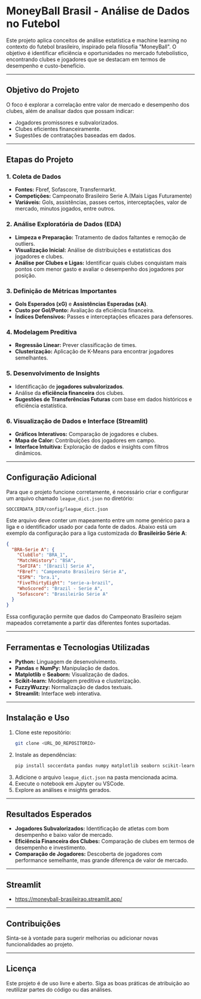 
# **MoneyBall Brasil - Análise de Dados no Futebol**

Este projeto aplica conceitos de análise estatística e machine learning no contexto do futebol brasileiro, inspirado pela filosofia "MoneyBall". O objetivo é identificar eficiência e oportunidades no mercado futebolístico, encontrando clubes e jogadores que se destacam em termos de desempenho e custo-benefício.

---

## **Objetivo do Projeto**
O foco é explorar a correlação entre valor de mercado e desempenho dos clubes, além de analisar dados que possam indicar:
- Jogadores promissores e subvalorizados.
- Clubes eficientes financeiramente.
- Sugestões de contratações baseadas em dados.

---

## **Etapas do Projeto**

### **1. Coleta de Dados**
- **Fontes:** Fbref, Sofascore, Transfermarkt.
- **Competições:** Campeonato Brasileiro Serie A.(Mais Ligas Futuramente)
- **Variáveis:** Gols, assistências, passes certos, interceptações, valor de mercado, minutos jogados, entre outros.

### **2. Análise Exploratória de Dados (EDA)**
- **Limpeza e Preparação:** Tratamento de dados faltantes e remoção de outliers.
- **Visualização Inicial:** Análise de distribuições e estatísticas dos jogadores e clubes.
- **Análise por Clubes e Ligas:** Identificar quais clubes conquistam mais pontos com menor gasto e avaliar o desempenho dos jogadores por posição.

### **3. Definição de Métricas Importantes**
- **Gols Esperados (xG)** e **Assistências Esperadas (xA)**.
- **Custo por Gol/Ponto:** Avaliação da eficiência financeira.
- **Índices Defensivos:** Passes e interceptações eficazes para defensores.

### **4. Modelagem Preditiva**
- **Regressão Linear:** Prever classificação de times.
- **Clusterização:** Aplicação de K-Means para encontrar jogadores semelhantes.

### **5. Desenvolvimento de Insights**
- Identificação de **jogadores subvalorizados**.
- Análise da **eficiência financeira** dos clubes.
- **Sugestões de Transferências Futuras** com base em dados históricos e eficiência estatística.

### **6. Visualização de Dados e Interface (Streamlit)**
- **Gráficos Interativos:** Comparação de jogadores e clubes.
- **Mapa de Calor:** Contribuições dos jogadores em campo.
- **Interface Intuitiva:** Exploração de dados e insights com filtros dinâmicos.

---

## **Configuração Adicional**
Para que o projeto funcione corretamente, é necessário criar e configurar um arquivo chamado `league_dict.json` no diretório:
```
SOCCERDATA_DIR/config/league_dict.json
```
Este arquivo deve conter um mapeamento entre um nome genérico para a liga e o identificador usado por cada fonte de dados. Abaixo está um exemplo da configuração para a liga customizada do **Brasileirão Série A**:

```json
{
  "BRA-Serie A": {
    "ClubElo": "BRA_1",
    "MatchHistory": "BSA",
    "SoFIFA": "[Brazil] Serie A",
    "FBref": "Campeonato Brasileiro Série A",
    "ESPN": "bra.1",
    "FiveThirtyEight": "serie-a-brazil",
    "WhoScored": "Brazil - Serie A",
    "Sofascore": "Brasileirão Série A"
  }
}
```

Essa configuração permite que dados do Campeonato Brasileiro sejam mapeados corretamente a partir das diferentes fontes suportadas.

---

## **Ferramentas e Tecnologias Utilizadas**
- **Python:** Linguagem de desenvolvimento.
- **Pandas** e **NumPy:** Manipulação de dados.
- **Matplotlib** e **Seaborn:** Visualização de dados.
- **Scikit-learn:** Modelagem preditiva e clusterização.
- **FuzzyWuzzy:** Normalização de dados textuais.
- **Streamlit:** Interface web interativa.

---

## **Instalação e Uso**
1. Clone este repositório:
   ```bash
   git clone <URL_DO_REPOSITORIO>
   ```
2. Instale as dependências:
   ```bash
   pip install soccerdata pandas numpy matplotlib seaborn scikit-learn fuzzywuzzy
   ```
3. Adicione o arquivo `league_dict.json` na pasta mencionada acima.
4. Execute o notebook em Jupyter ou VSCode.
5. Explore as análises e insights gerados.

---

## **Resultados Esperados**
- **Jogadores Subvalorizados:** Identificação de atletas com bom desempenho e baixo valor de mercado.
- **Eficiência Financeira dos Clubes:** Comparação de clubes em termos de desempenho e investimento.
- **Comparação de Jogadores:** Descoberta de jogadores com performance semelhante, mas grande diferença de valor de mercado.

---

## **Streamlit**
- https://moneyball-brasileirao.streamlit.app/

---
## **Contribuições**
Sinta-se à vontade para sugerir melhorias ou adicionar novas funcionalidades ao projeto.

---

## **Licença**
Este projeto é de uso livre e aberto. Siga as boas práticas de atribuição ao reutilizar partes do código ou das análises.
